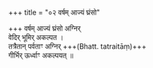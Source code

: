 +++
title = "०२ वर्षम् आज्यं घ्रंसो"

+++
वर्षम् आज्यं घ्रंसो अग्निर्  
वेदिर् भूमिर् अकल्पत ।  
तत्रैतान् पर्वताꣳ अग्निर् +++(Bhatt. tatraitāṃ)+++  
गीर्भिर् ऊर्ध्वाꣳ अकल्पयत् ॥